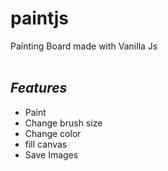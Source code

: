 # paintjs

Painting Board made with Vanilla Js
<br/>
<br/>

## _Features_

- Paint
- Change brush size
- Change color
- fill canvas
- Save Images

##
